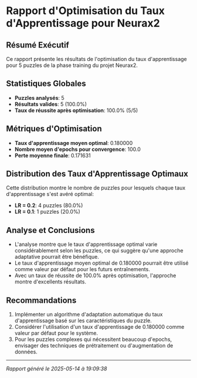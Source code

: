# Rapport d'Optimisation du Taux d'Apprentissage pour Neurax2

## Résumé Exécutif

Ce rapport présente les résultats de l'optimisation du taux d'apprentissage pour 5 puzzles de la phase training du projet Neurax2.

## Statistiques Globales

- **Puzzles analysés**: 5
- **Résultats valides**: 5 (100.0%)
- **Taux de réussite après optimisation**: 100.0% (5/5)

## Métriques d'Optimisation

- **Taux d'apprentissage moyen optimal**: 0.180000
- **Nombre moyen d'epochs pour convergence**: 100.0
- **Perte moyenne finale**: 0.171631

## Distribution des Taux d'Apprentissage Optimaux

Cette distribution montre le nombre de puzzles pour lesquels chaque taux d'apprentissage s'est avéré optimal:

- **LR = 0.2**: 4 puzzles (80.0%)
- **LR = 0.1**: 1 puzzles (20.0%)

## Analyse et Conclusions

- L'analyse montre que le taux d'apprentissage optimal varie considérablement selon les puzzles, ce qui suggère qu'une approche adaptative pourrait être bénéfique.
- Le taux d'apprentissage moyen optimal de 0.180000 pourrait être utilisé comme valeur par défaut pour les futurs entraînements.
- Avec un taux de réussite de 100.0% après optimisation, l'approche montre d'excellents résultats.

## Recommandations

1. Implémenter un algorithme d'adaptation automatique du taux d'apprentissage basé sur les caractéristiques du puzzle.
2. Considérer l'utilisation d'un taux d'apprentissage de 0.180000 comme valeur par défaut pour le système.
3. Pour les puzzles complexes qui nécessitent beaucoup d'epochs, envisager des techniques de prétraitement ou d'augmentation de données.

---

*Rapport généré le 2025-05-14 à 19:09:38*
